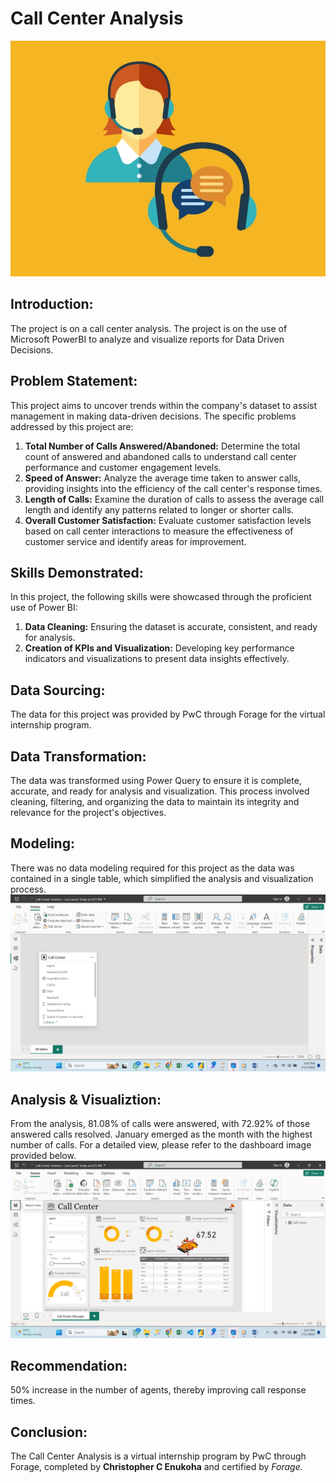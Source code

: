 # Call Center Analysis
![](Call_Center.jpg)

## Introduction:
The project is on a call center analysis. The project is on the use of Microsoft PowerBI to analyze and visualize reports for Data Driven Decisions. 

## Problem Statement:
This project aims to uncover trends within the company's dataset to assist management in making data-driven decisions. The specific problems addressed by this project are:
1.	__Total Number of Calls Answered/Abandoned:__ Determine the total count of answered and abandoned calls to understand call center performance and customer engagement levels.
2.	__Speed of Answer:__ Analyze the average time taken to answer calls, providing insights into the efficiency of the call center's response times.
3.	__Length of Calls:__ Examine the duration of calls to assess the average call length and identify any patterns related to longer or shorter calls.
4.	__Overall Customer Satisfaction:__ Evaluate customer satisfaction levels based on call center interactions to measure the effectiveness of customer service and identify areas for improvement.

## Skills Demonstrated:
In this project, the following skills were showcased through the proficient use of Power BI:
1.	__Data Cleaning:__ Ensuring the dataset is accurate, consistent, and ready for analysis.
2.	__Creation of KPIs and Visualization:__ Developing key performance indicators and visualizations to present data insights effectively.

## Data Sourcing:
The data for this project was provided by PwC through Forage for the virtual internship program.

## Data Transformation:
The data was transformed using Power Query to ensure it is complete, accurate, and ready for analysis and visualization. This process involved cleaning, filtering, and organizing the data to maintain its integrity and relevance for the project's objectives.

## Modeling:
There was no data modeling required for this project as the data was contained in a single table, which simplified the analysis and visualization process.
![](C_Model.png)

## Analysis & Visualiztion: 
From the analysis, 81.08% of calls were answered, with 72.92% of those answered calls resolved. January emerged as the month with the highest number of calls. For a detailed view, please refer to the dashboard image provided below.
![](C_Dashboard.png)

## Recommendation: 
50% increase in the number of agents, thereby improving call response times.

## Conclusion:
The Call Center Analysis is a virtual internship program by PwC through Forage, completed by __Christopher C Enukoha__ and certified by _Forage._
